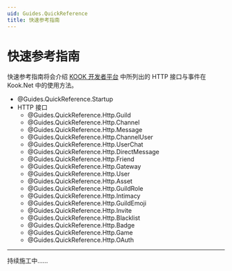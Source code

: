 ```yaml
---
uid: Guides.QuickReference
title: 快速参考指南
---
```


# 快速参考指南

快速参考指南将会介绍 [KOOK 开发者平台] 中所列出的 HTTP 接口与事件在 Kook.Net 中的使用方法。

[KOOK 开发者平台]: https://developer.kookapp.cn/

- @Guides.QuickReference.Startup
- HTTP 接口
  - @Guides.QuickReference.Http.Guild
  - @Guides.QuickReference.Http.Channel
  - @Guides.QuickReference.Http.Message
  - @Guides.QuickReference.Http.ChannelUser
  - @Guides.QuickReference.Http.UserChat
  - @Guides.QuickReference.Http.DirectMessage
  - @Guides.QuickReference.Http.Friend
  - @Guides.QuickReference.Http.Gateway
  - @Guides.QuickReference.Http.User
  - @Guides.QuickReference.Http.Asset
  - @Guides.QuickReference.Http.GuildRole
  - @Guides.QuickReference.Http.Intimacy
  - @Guides.QuickReference.Http.GuildEmoji
  - @Guides.QuickReference.Http.Invite
  - @Guides.QuickReference.Http.Blacklist
  - @Guides.QuickReference.Http.Badge
  - @Guides.QuickReference.Http.Game
  - @Guides.QuickReference.Http.OAuth

---

持续施工中……
